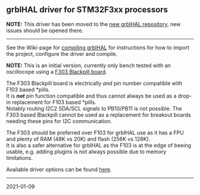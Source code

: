## grblHAL driver for STM32F3xx processors

__NOTE:__ This driver has been moved to the [new grblHAL repository](https://github.com/grblHAL/STM32F3xx), new issues should be opened there.

---
See the Wiki-page for [compiling grblHAL](https://github.com/terjeio/grblHAL/wiki/Compiling-GrblHAL) for instructions for how to import the project, configure the driver and compile.

__NOTE:__ This is an initial version, currently only bench tested with an oscillocope using a [F303 Blackpill board](https://robotdyn.com/stm32f303cct6-256-kb-flash-stm32-arm-cortexr-m4-mini-system-dev-board-3326a9dd-3c19-11e9-910a-901b0ebb3621.html).

The F303 Blackpill board is electrically _and_ pin number compatible with F103 based *pills.  
It is _**not**_ pin function compatible and thus cannot always be used as a drop-in replacement for F103 based *pills.  
Notably routing I2C2 SDA/SCL signals to PB10/PB11 is not possible. The F303 based Blackpill cannot be used as a replacement for breakout boards needing these pins for I2C communication. 

The F303 should be preferred over F103 for grblHAL use as it has a FPU and plenty of RAM \(48K vs 20K\) and flash \(256K vs 128K\).  
It is also a safer alternative for grblHAL as the F103 is at the edge of beeing usable, e.g. adding plugins is not always possible due to memory limitations.

Available driver options can be found [here](Inc/my_machine.h).

---
2021-01-09
